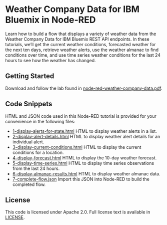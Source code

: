 # Weather Company Data for IBM Bluemix in Node-RED

Learn how to build a flow that displays a variety of weather data from the Weather Company Data for IBM Bluemix REST API endpoints. In these tutorials, we’ll get the current weather conditions, forecasted weather for the next ten days, retrieve weather alerts, use the weather almanac to find conditions over time, and use time series weather conditions for the last 24 hours to see how the weather has changed.

## Getting Started

Download and follow the lab found in [node-red-weather-company-data.pdf](https://github.com/jeancarl/node-red-labs/tree/master/node-red-weather-company-data/node-red-weather-company-data.pdf).

## Code Snippets

HTML and JSON code used in this Node-RED tutorial is provided for your convenience in the following files:

* [1-display-alerts-for-state.html](https://github.com/jeancarl/node-red-labs/tree/master/node-red-weather-company-data/code/1-display-alerts-for-state.html) HTML to display weather alerts in a list.
* [2-display-alert-details.html](https://github.com/jeancarl/node-red-labs/tree/master/node-red-weather-company-data/code/2-display-alert-details.html) HTML to display weather alert details for an individual alert.
* [3-display-current-conditions.html](https://github.com/jeancarl/node-red-labs/tree/master/node-red-weather-company-data/code/3-display-current-conditions.html) HTML to display the current conditions for a location.
* [4-display-forecast.html](https://github.com/jeancarl/node-red-labs/tree/master/node-red-weather-company-data/code/4-display-forecast.html) HTML to display the 10-day weather forecast.
* [5-display-time-series.html](https://github.com/jeancarl/node-red-labs/tree/master/node-red-weather-company-data/code/5-display-time-series.html) HTML to display time series observations from the last 24 hours.
* [6-display-almanac-results.html](https://github.com/jeancarl/node-red-labs/tree/master/node-red-weather-company-data/code/6-display-almanac-results.html) HTML to display weather almanac data.
* [7-complete-flow.json](https://github.com/jeancarl/node-red-labs/tree/master/node-red-weather-company-data/code/7-complete-flow.json) Import this JSON into Node-RED to build the completed flow.

## License

This code is licensed under Apache 2.0. Full license text is available in [LICENSE](https://github.com/jeancarl/node-red-labs/tree/master/node-red-weather-company-data/LICENSE).

